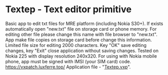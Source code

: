 # Textep - Text editor primitive
Basic app to edit txt files for MRE platform (including Nokia S30+). If exists automatically open "new.txt" file on storage card or phone memory. For editing other file please change this name with file browser to "new.txt". App make file copies on storage card before change this information. Limited file size for editing 2000 characters. Key "OK" save editing changes, key "Exit" close application without saving changes. Tested on Nokia 225 with display resolution 240x320. For using with Nokia mobile phone, app must be signed with IMSI (your SIM card) code. https://vxpatch.luxferre.top/
Application file - "[Textep.vxp](https://github.com/RDZDX/textep/blob/main/Textep.vxp?raw=true)".

